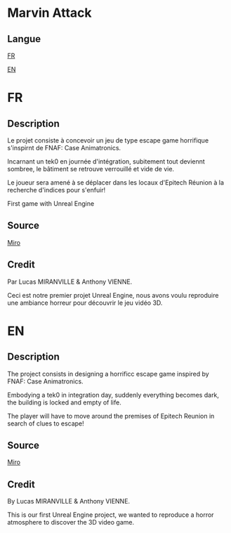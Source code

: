 # Marvin Attack

## Langue

[FR](#FR)

[EN](#EN)

# FR

## Description

Le projet consiste à concevoir un jeu de type escape game horrifique s'inspirnt de FNAF: Case Animatronics.

Incarnant un tek0 en journée d'intégration, subitement tout deviennt sombree, le bâtiment se retrouve verrouillé et vide de vie.

Le joueur sera amené à se déplacer dans les locaux d'Epitech Réunion à la recherche d'indices pour s'enfuir!

First game with Unreal Engine

## Source

[Miro](https://miro.com/app/board/uXjVOF5ZdrU=/?share_link_id=17264287351)


## Credit

Par Lucas MIRANVILLE & Anthony VIENNE.

Ceci est notre premier projet Unreal Engine, nous avons voulu reproduire une ambiance horreur pour découvrir le jeu vidéo 3D.

# EN

## Description

The project consists in designing a horrificc escape game inspired by FNAF: Case Animatronics.

Embodying a tek0 in integration day, suddenly everything becomes dark, the building is locked and empty of life.

The player will have to move around the premises of Epitech Reunion in search of clues to escape!

## Source

[Miro](https://miro.com/app/board/uXjVOF5ZdrU=/?share_link_id=17264287351)

## Credit

By Lucas MIRANVILLE & Anthony VIENNE.

This is our first Unreal Engine project, we wanted to reproduce a horror atmosphere to discover the 3D video game.
